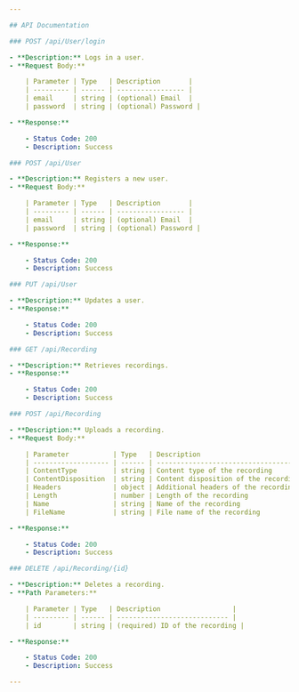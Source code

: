 ```yaml
---

## API Documentation

### POST /api/User/login

- **Description:** Logs in a user.
- **Request Body:**

    | Parameter | Type   | Description       |
    | --------- | ------ | ----------------- |
    | email     | string | (optional) Email  |
    | password  | string | (optional) Password |

- **Response:**

    - Status Code: 200
    - Description: Success

### POST /api/User

- **Description:** Registers a new user.
- **Request Body:**

    | Parameter | Type   | Description       |
    | --------- | ------ | ----------------- |
    | email     | string | (optional) Email  |
    | password  | string | (optional) Password |

- **Response:**

    - Status Code: 200
    - Description: Success

### PUT /api/User

- **Description:** Updates a user.
- **Response:**

    - Status Code: 200
    - Description: Success

### GET /api/Recording

- **Description:** Retrieves recordings.
- **Response:**

    - Status Code: 200
    - Description: Success

### POST /api/Recording

- **Description:** Uploads a recording.
- **Request Body:**

    | Parameter           | Type   | Description                          |
    | ------------------- | ------ | ------------------------------------ |
    | ContentType         | string | Content type of the recording        |
    | ContentDisposition  | string | Content disposition of the recording |
    | Headers             | object | Additional headers of the recording  |
    | Length              | number | Length of the recording              |
    | Name                | string | Name of the recording                |
    | FileName            | string | File name of the recording           |

- **Response:**

    - Status Code: 200
    - Description: Success

### DELETE /api/Recording/{id}

- **Description:** Deletes a recording.
- **Path Parameters:**

    | Parameter | Type   | Description                  |
    | --------- | ------ | ---------------------------- |
    | id        | string | (required) ID of the recording |

- **Response:**

    - Status Code: 200
    - Description: Success

---
```

